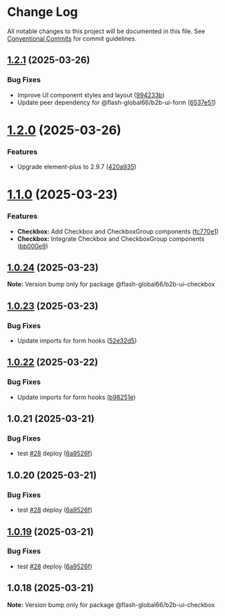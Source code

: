 # Change Log

All notable changes to this project will be documented in this file.
See [Conventional Commits](https://conventionalcommits.org) for commit guidelines.

## [1.2.1](https://github.com/Flash-Global66/b2b-ui-framework/compare/@flash-global66/b2b-ui-checkbox@1.2.0...@flash-global66/b2b-ui-checkbox@1.2.1) (2025-03-26)


### Bug Fixes

* Improve UI component styles and layout ([994233b](https://github.com/Flash-Global66/b2b-ui-framework/commit/994233be62416e1dff952f5b804e2f9d28310e3d))
* Update peer dependency for @flash-global66/b2b-ui-form ([6537e51](https://github.com/Flash-Global66/b2b-ui-framework/commit/6537e51aaf591f50b907898b1a8fc3717d4db695))





# [1.2.0](https://github.com/Flash-Global66/b2b-ui-framework/compare/@flash-global66/b2b-ui-checkbox@1.1.0...@flash-global66/b2b-ui-checkbox@1.2.0) (2025-03-26)


### Features

* Upgrade element-plus to 2.9.7 ([420a935](https://github.com/Flash-Global66/b2b-ui-framework/commit/420a935fb2a253e40edf8b38d4b616ecaf9d7704))





# [1.1.0](https://github.com/Flash-Global66/b2b-ui-framework/compare/@flash-global66/b2b-ui-checkbox@1.0.24...@flash-global66/b2b-ui-checkbox@1.1.0) (2025-03-23)


### Features

* **Checkbox:** Add Checkbox and CheckboxGroup components ([fc770e1](https://github.com/Flash-Global66/b2b-ui-framework/commit/fc770e13a22b4463048b23f17f8f85b5bae2cdba))
* **Checkbox:** Integrate Checkbox and CheckboxGroup components ([bb000e9](https://github.com/Flash-Global66/b2b-ui-framework/commit/bb000e9e2bef9fe6a7c7215c32614b37a6415767))





## [1.0.24](https://github.com/Flash-Global66/b2b-ui-framework/compare/@flash-global66/b2b-ui-checkbox@1.0.23...@flash-global66/b2b-ui-checkbox@1.0.24) (2025-03-23)

**Note:** Version bump only for package @flash-global66/b2b-ui-checkbox





## [1.0.23](https://github.com/Flash-Global66/b2b-ui-framework/compare/@flash-global66/b2b-ui-checkbox@1.0.22...@flash-global66/b2b-ui-checkbox@1.0.23) (2025-03-23)


### Bug Fixes

* Update imports for form hooks ([52e32d5](https://github.com/Flash-Global66/b2b-ui-framework/commit/52e32d5b408f066ad4ac3a3d0cd3b7dd610bcdd5))





## [1.0.22](https://github.com/Flash-Global66/b2b-ui-framework/compare/@flash-global66/b2b-ui-checkbox@1.0.21...@flash-global66/b2b-ui-checkbox@1.0.22) (2025-03-22)


### Bug Fixes

* Update imports for form hooks ([b98251e](https://github.com/Flash-Global66/b2b-ui-framework/commit/b98251e29930f1edb23229fd68659419272d3f09))





## 1.0.21 (2025-03-21)


### Bug Fixes

* test [#28](https://github.com/Flash-Global66/b2b-ui-framework/issues/28) deploy ([6a9526f](https://github.com/Flash-Global66/b2b-ui-framework/commit/6a9526f986d683e05284d289c3022e35e1c7a590))





## 1.0.20 (2025-03-21)


### Bug Fixes

* test [#28](https://github.com/Flash-Global66/b2b-ui-framework/issues/28) deploy ([6a9526f](https://github.com/Flash-Global66/b2b-ui-framework/commit/6a9526f986d683e05284d289c3022e35e1c7a590))





## [1.0.19](https://github.com/Flash-Global66/b2b-ui-framework/compare/@flash-global66/b2b-ui-checkbox@1.0.18...@flash-global66/b2b-ui-checkbox@1.0.19) (2025-03-21)


### Bug Fixes

* test [#28](https://github.com/Flash-Global66/b2b-ui-framework/issues/28) deploy ([6a9526f](https://github.com/Flash-Global66/b2b-ui-framework/commit/6a9526f986d683e05284d289c3022e35e1c7a590))





## 1.0.18 (2025-03-21)

**Note:** Version bump only for package @flash-global66/b2b-ui-checkbox
